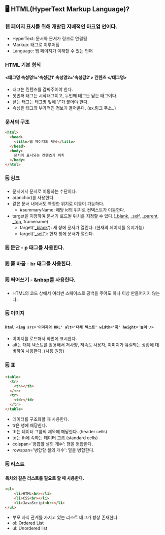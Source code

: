 ## 🖥️ HTML(HyperText Markup Language)?

### 웹 페이지 표시를 위해 개발된 지배적인 마크업 언어다.

- HyperText: 문서와 문서가 링크로 연결됨
- Markup: 태그로 이루어짐
- Language: 웹 페이지가 이해할 수 있는 언어

### HTML 기본 형식

#### <태그명 속성명1='속성값1' 속성명2='속성값2'> 컨텐츠 </태그명> 

- 태그는 컨텐츠를 감싸주어야 한다.
- 첫번째 태그는 시작태그이고, 두번째 태그는 닫는 태그이다.
- 닫는 태그는 태그명 앞에 '/'가 붙어야 한다.
- 속성은 태그의 부가적인 정보가 들어온다. (ex.링크 주소..)

### 문서의 구조

```html
<html>
  <head>
    <title>웹 페이지의 제목</title>
  </head>
  <body>
    문서에 표시되는 컨텐츠가 위치
  </body>
</html>
```

### 🗒️ 링크

- 문서에서 문서로 이동하는 수단이다.
- a(anchor)를 사용한다.
- 같은 문서 내에서도 특정한 위치로 이동이 가능하다.
    - #summaryName: 해당 id의 위치로 컨택스트가 이동한다. 
- target을 지정하여 문서가 로드될 위치를 지정할 수 있다.(<u>_blank</u>, <u>_self</u>, <u>_parent</u>, <u>_top</u>, framename)
    - target('<u>_blank</u>'): 새 창에 문서가 열린다. (현재의 페이지를 유지가능)
    - target('<u>_self</u>'): 현재 창에 문서가 열린다.


### 🗒️ 문단 - p 태그를 사용한다.

### 🗒️ 줄 바꿈 - br 태그를 사용한다.

### 🗒️ 띄어쓰기 - &nbsp를 사용한다.

- HTML의 코드 상에서 여러번 스페이스로 공백을 주어도 하나 이상 만들어지지 않는다.

### 🗒️ 이미지

#### ```html <img src='이미지의 URL' alt='대체 텍스트' width='폭' height='높이'/> ```

- 이미지를 로드해서 화면에 표시한다.
- alt는 대체 텍스트를 활용해서 저사양, 저속도 사용자, 이미지가 유실되는 상황에 대비하여 사용한다. (사용 권장)

### 🗒️ 표

```html
<table>
  <tr>
    <th></th> 
  </tr>
  <tr>
    <td></td>
  </tr>
</table>
```

- 데이터를 구조화할 때 사용한다.
- tr은 행에 해당한다.
- th는 데이터 그룹의 제목에 해당한다. (header cells)
- td는 th에 속하는 데이터 그룹 (standard cells)
- colspan='병합할 셀의 개수': 행을 병합한다.
- rowspan='병합할 셀의 개수': 열을 병합한다.

### 🗒️ 리스트

#### 목차와 같은 리스트를 필요로 할 때 사용한다.

```html
<ul>
    <li>HTML<br></li>
    <li>CSS<br></li>
    <li>JavaScript<br></li>
</ul>
```

- 부모 자식 관계를 가지고 있는 리스트 태그가 항상 존재한다.
- ol: Ordered List
- ul: Unordered list  

